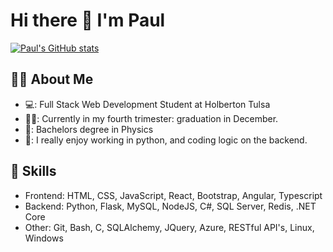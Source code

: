 # Hi there 👋 I'm Paul

<!--
**PStewart1/PStewart1** is a ✨ _special_ ✨ repository because its `README.md` (this file) appears on your GitHub profile.

Here are some ideas to get you started:

- 🔭 I’m currently working on ...
- 🌱 I’m currently learning ...
- 👯 I’m looking to collaborate on ...
- 🤔 I’m looking for help with ...
- 💬 Ask me about ...
- 📫 How to reach me: ...
- 😄 Pronouns: ...
- ⚡ Fun fact: ...
-->

[![Paul's GitHub stats](https://github-readme-stats.vercel.app/api/top-langs/?username=PStewart1&theme=dark&layout=compact)](https://github.com/anuraghazra/github-readme-stats)

## 👨‍💻 About Me

- 💻: Full Stack Web Development Student at Holberton Tulsa
- 👷‍♂️: Currently in my fourth trimester: graduation in December.
- 🏫: Bachelors degree in Physics
- 🌟: I really enjoy working in python, and coding logic on the backend.

## 🧰 Skills
- Frontend: HTML, CSS, JavaScript, React, Bootstrap, Angular, Typescript
- Backend: Python, Flask, MySQL, NodeJS, C#, SQL Server, Redis, .NET Core
- Other: Git, Bash, C, SQLAlchemy, JQuery, Azure, RESTful API's, Linux, Windows
